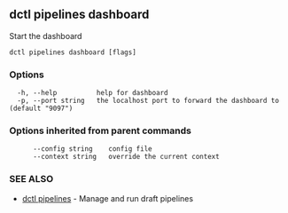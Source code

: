 ## dctl pipelines dashboard

Start the dashboard

```
dctl pipelines dashboard [flags]
```

### Options

```
  -h, --help          help for dashboard
  -p, --port string   the localhost port to forward the dashboard to (default "9097")
```

### Options inherited from parent commands

```
      --config string    config file
      --context string   override the current context
```

### SEE ALSO

* [dctl pipelines](dctl_pipelines.md)	 - Manage and run draft pipelines

